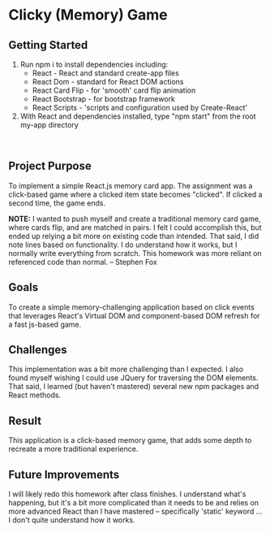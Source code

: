 <h1>Clicky (Memory) Game</h1>

<h2>Getting Started</h2>
<ol>
  <li>Run npm i to install dependencies including:
    <ul>
       <li>React - React and standard create-app files</li>
       <li>React Dom - standard for React DOM actions</li>
       <li>React Card Flip - for 'smooth' card flip animation</li>
       <li>React Bootstrap - for bootstrap framework</li>
       <li>React Scripts - 'scripts and configuration used by Create-React'</li>
    </ul>
  </li>
  <li>With React and dependencies installed, type "npm start" from the root my-app directory
</ol>
<br>
<h2>Project Purpose</h2>
To implement a simple React.js memory card app. The assignment was a click-based game where a clicked item state becomes "clicked". If clicked a second time, the game ends.

<b>NOTE:</b> I wanted to push myself and create a traditional memory card game, where cards flip, and are matched in pairs. I felt I could accomplish this, but ended up relying a bit more on existing code than intended. That said, I did note lines based on functionality. I do understand how it works, but I normally write everything from scratch. This homework was more reliant on referenced code than normal. &ndash; Stephen Fox

<h2>Goals</h2>
To create a simple memory-challenging application based on click events that leverages React's Virtual DOM and component-based DOM refresh for a fast js-based game.

<h2>Challenges</h2>
This implementation was a bit more challenging than I expected. I also found myself wishing I could use JQuery for traversing the DOM elements. That said, I learned (but haven't mastered) several new npm packages and React methods.

<h2>Result</h2>
This application is a click-based memory game, that adds some depth to recreate a more traditional experience.

<h2>Future Improvements</h2>
I will likely redo this homework after class finishes. I understand what's happening, but it's a bit more complicated than it needs to be and relies on more advanced React than I have mastered &ndash; specifically 'static' keyword ... I don't quite understand how it works. 
